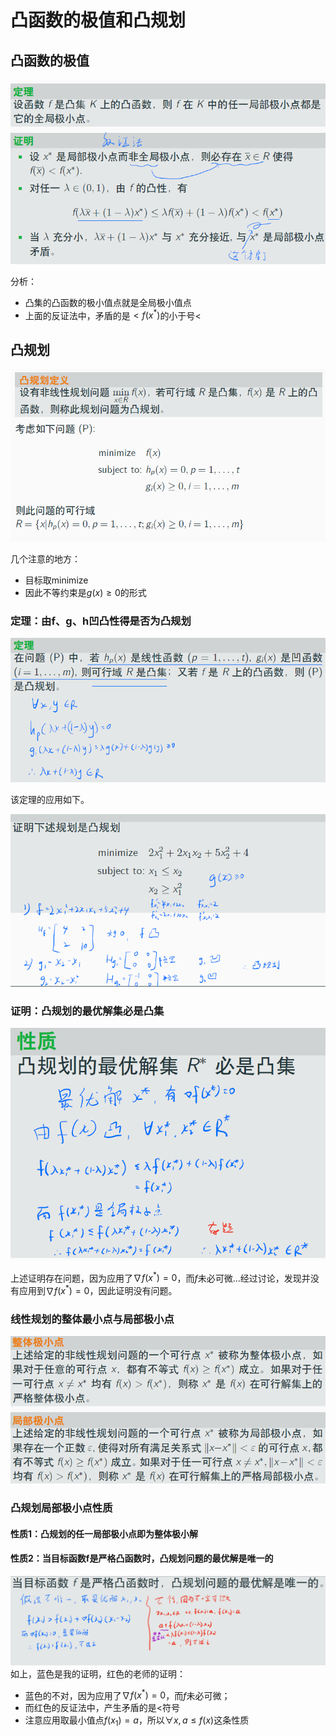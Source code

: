 # 凸函数的极值和凸规划
## 凸函数的极值
![](../images/030301.png)

分析：
- 凸集的凸函数的极小值点就是全局极小值点
- 上面的反证法中，矛盾的是$<f(x^*)$的小于号$<$

## 凸规划
![](../images/030302.png)

几个注意的地方：
- 目标取minimize
- 因此不等约束是$g(x)\ge 0$的形式

### 定理：由f、g、h凹凸性得是否为凸规划
![](../images/030303.png)

该定理的应用如下。

![](../images/030304.png)

### 证明：凸规划的最优解集必是凸集
![](../images/030305.png)

上述证明存在问题，因为应用了$\nabla f(x^*)=0$，而$f$未必可微...经过讨论，发现并没有应用到$\nabla f(x^*)=0$，因此证明没有问题。

### 线性规划的整体最小点与局部极小点
![](../images/030306.png)

### 凸规划局部极小点性质
#### 性质1：凸规划的任一局部极小点即为整体极小解
#### 性质2：当目标函数f是严格凸函数时，凸规划问题的最优解是唯一的
![](../images/030307.png)
如上，蓝色是我的证明，红色的老师的证明：
- 蓝色的不对，因为应用了$\nabla f(x^*)=0$，而$f$未必可微；
- 而红色的反证法中，产生矛盾的是$<$符号
- 注意应用取最小值点$f(x_1)=a$，所以$\forall x, a \le f(x)$这条性质

